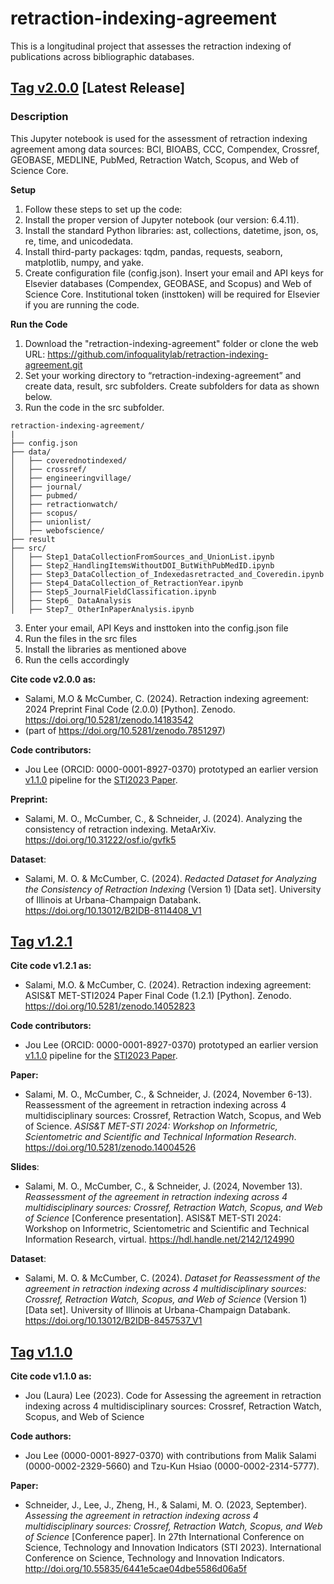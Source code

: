 # retraction-indexing-agreement

This is a longitudinal project that assesses the retraction indexing of publications across bibliographic databases.

## [Tag v2.0.0](https://github.com/infoqualitylab/retraction-indexing-agreement/tree/v2.0.0) [Latest Release] 

### Description
This Jupyter notebook is used for the assessment of retraction indexing agreement among data sources: BCI, BIOABS, CCC, Compendex, Crossref, GEOBASE, MEDLINE, PubMed, Retraction Watch, Scopus, and Web of Science Core. 

**Setup**
1. Follow these steps to set up the code:
2. Install the proper version of Jupyter notebook (our version: 6.4.11).
3. Install the standard Python libraries: ast, collections, datetime, json, os, re, time, and unicodedata.
4. Install third-party packages: tqdm, pandas, requests, seaborn, matplotlib, numpy, and yake.
5. Create configuration file (config.json). Insert your email and API keys for Elsevier databases (Compendex, GEOBASE, and Scopus) and Web of Science Core. Institutional token (insttoken) will be required for Elsevier if you are running the code.

**Run the Code**
1. Download the "retraction-indexing-agreement" folder or clone the web URL: https://github.com/infoqualitylab/retraction-indexing-agreement.git
2. Set your working directory to  “retraction-indexing-agreement” and create data, result, src subfolders. Create subfolders for data as shown below.
3. Run the code in the src subfolder.

```
retraction-indexing-agreement/
|
├── config.json
├── data/
│   ├── coverednotindexed/
│   ├── crossref/
│   ├── engineeringvillage/ 
│   ├── journal/ 
│   ├── pubmed/
│   ├── retractionwatch/
│   ├── scopus/
│   ├── unionlist/
│   ├── webofscience/
├── result
├── src/
│   ├── Step1_DataCollectionFromSources_and_UnionList.ipynb
│   ├── Step2_HandlingItemsWithoutDOI_ButWithPubMedID.ipynb 
│   ├── Step3_DataCollection_of_Indexedasretracted_and_Coveredin.ipynb
│   ├── Step4_DataCollection_of_RetractionYear.ipynb
│   ├── Step5_JournalFieldClassification.ipynb
│   ├── Step6_ DataAnalysis
│   ├── Step7_ OtherInPaperAnalysis.ipynb
```

3. Enter your email, API Keys and insttoken into the config.json file
4. Run the files in the src files
5. Install the libraries as mentioned above
6. Run the cells accordingly 

**Cite code v2.0.0 as:**
- Salami, M.O & McCumber, C. (2024). Retraction indexing agreement: 2024 Preprint Final Code (2.0.0) [Python]. Zenodo. https://doi.org/10.5281/zenodo.14183542
- (part of https://doi.org/10.5281/zenodo.7851297)

 **Code contributors:**
 - Jou Lee (ORCID: 0000-0001-8927-0370) prototyped an earlier version [v1.1.0](https://github.com/infoqualitylab/retraction-indexing-agreement/tree/v1.1.0) pipeline for the [STI2023 Paper](https://doi.org/10.55835/6441e5cae04dbe5586d06a5f).

**Preprint:**
- Salami, M. O., McCumber, C., & Schneider, J. (2024). Analyzing the consistency of retraction indexing. MetaArXiv. https://doi.org/10.31222/osf.io/gvfk5

**Dataset**:
- Salami, M. O. & McCumber, C. (2024). _Redacted Dataset for Analyzing the Consistency of Retraction Indexing_ (Version 1) [Data set]. University of Illinois at Urbana-Champaign Databank. https://doi.org/10.13012/B2IDB-8114408_V1

## [Tag v1.2.1](https://github.com/infoqualitylab/retraction-indexing-agreement/tree/v1.2.1)
**Cite code v1.2.1 as:**
- Salami, M.O. & McCumber, C. (2024). Retraction indexing agreement: ASIS&T MET-STI2024 Paper Final Code (1.2.1) [Python]. Zenodo. https://doi.org/10.5281/zenodo.14052823

 **Code contributors:**
 - Jou Lee (ORCID: 0000-0001-8927-0370) prototyped an earlier version [v1.1.0](https://github.com/infoqualitylab/retraction-indexing-agreement/tree/v1.1.0) pipeline for the [STI2023 Paper](https://doi.org/10.55835/6441e5cae04dbe5586d06a5f).

**Paper:**
- Salami, M. O., McCumber, C., & Schneider, J. (2024, November 6-13). Reassessment of the agreement in retraction indexing across 4 multidisciplinary sources: Crossref, Retraction Watch, Scopus, and Web of Science. _ASIS&T MET-STI 2024: Workshop on Informetric, Scientometric and Scientific and Technical Information Research_. https://doi.org/10.5281/zenodo.14004526 

**Slides**:
- Salami, M. O., McCumber, C., & Schneider, J. (2024, November 13). _Reassessment of the agreement in retraction indexing across 4 multidisciplinary sources: Crossref, Retraction Watch, Scopus, and Web of Science_ [Conference presentation]. ASIS&T MET-STI 2024: Workshop on Informetric, Scientometric and Scientific and Technical Information Research, virtual. https://hdl.handle.net/2142/124990 

**Dataset**:
- Salami, M. O. & McCumber, C. (2024). _Dataset for Reassessment of the agreement in retraction indexing across 4 multidisciplinary sources: Crossref, Retraction Watch, Scopus, and Web of Science_ (Version 1) [Data set]. University of Illinois at Urbana-Champaign Databank. https://doi.org/10.13012/B2IDB-8457537_V1




## [Tag v1.1.0](https://github.com/infoqualitylab/retraction-indexing-agreement/tree/v1.1.0)
**Cite code v1.1.0 as:** <br>
- Jou (Laura) Lee (2023). Code for Assessing the agreement in retraction indexing across 4 multidisciplinary sources: Crossref, Retraction Watch, Scopus, and Web of Science <br>

 **Code authors:**
 - Jou Lee (0000-0001-8927-0370) with contributions from Malik Salami (0000-0002-2329-5660) and Tzu-Kun Hsiao (0000-0002-2314-5777).<br>

**Paper:**
- Schneider, J., Lee, J., Zheng, H., & Salami, M. O. (2023, September). _Assessing the agreement in retraction indexing across 4 multidisciplinary sources: Crossref, Retraction Watch, Scopus, and Web of Science_ [Conference paper]. In 27th International Conference on Science, Technology and Innovation Indicators (STI 2023). International Conference on Science, Technology and Innovation Indicators. http://doi.org/10.55835/6441e5cae04dbe5586d06a5f

